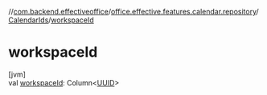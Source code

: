 //[com.backend.effectiveoffice](../../../index.md)/[office.effective.features.calendar.repository](../index.md)/[CalendarIds](index.md)/[workspaceId](workspace-id.md)

# workspaceId

[jvm]\
val [workspaceId](workspace-id.md): Column&lt;[UUID](https://docs.oracle.com/javase/8/docs/api/java/util/UUID.html)&gt;
